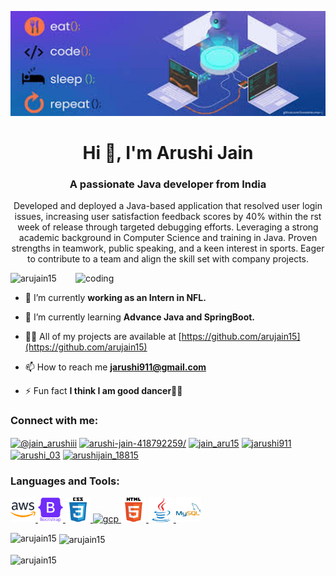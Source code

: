 ![logo](https://github.com/arujain15/arujain15/blob/main/resized_banner.jpg)

<h1 align="center">Hi 👋, I'm Arushi Jain</h1>
<h3 align="center">A passionate Java developer from India</h3>
<p align="center">Developed and deployed a Java-based application that resolved user
login issues, increasing user satisfaction feedback scores by 40% within
the rst week of release through targeted debugging efforts. Leveraging a
strong academic background in Computer Science and training in Java.
Proven strengths in teamwork, public speaking, and a keen interest in
sports. Eager to contribute to a team and align the skill set with company
projects.</p>

<img align="right" alt="coding" width="400" src="https://media.tenor.com/IF2JdxzmyN4AAAAj/coding-girl.gif">


<p align="left"> <img src="https://komarev.com/ghpvc/?username=arujain15&label=Profile%20views&color=0e75b6&style=flat" alt="arujain15" /> </p>

- 🔭 I’m currently **working as an Intern in NFL.**

- 🌱 I’m currently learning **Advance Java and SpringBoot.**

- 👨‍💻 All of my projects are available at [https://github.com/arujain15](https://github.com/arujain15)

- 📫 How to reach me **jarushi911@gmail.com**

- ⚡ Fun fact **I think I am good dancer💃🏻**

<h3 align="left">Connect with me:</h3>
<p align="left">
<a href="https://twitter.com/@jain_arushiii" target="blank"><img align="center" src="https://raw.githubusercontent.com/rahuldkjain/github-profile-readme-generator/master/src/images/icons/Social/twitter.svg" alt="@jain_arushiii" height="30" width="40" /></a>
<a href="https://linkedin.com/in/arushi-jain-418792259/" target="blank"><img align="center" src="https://raw.githubusercontent.com/rahuldkjain/github-profile-readme-generator/master/src/images/icons/Social/linked-in-alt.svg" alt="arushi-jain-418792259/" height="30" width="40" /></a>
<a href="https://instagram.com/jain_aru15" target="blank"><img align="center" src="https://raw.githubusercontent.com/rahuldkjain/github-profile-readme-generator/master/src/images/icons/Social/instagram.svg" alt="jain_aru15" height="30" width="40" /></a>
<a href="https://www.hackerrank.com/jarushi911" target="blank"><img align="center" src="https://raw.githubusercontent.com/rahuldkjain/github-profile-readme-generator/master/src/images/icons/Social/hackerrank.svg" alt="jarushi911" height="30" width="40" /></a>
<a href="https://www.leetcode.com/arushi_03" target="blank"><img align="center" src="https://raw.githubusercontent.com/rahuldkjain/github-profile-readme-generator/master/src/images/icons/Social/leet-code.svg" alt="arushi_03" height="30" width="40" /></a>
<a href="https://discord.gg/arushijain_18815" target="blank"><img align="center" src="https://raw.githubusercontent.com/rahuldkjain/github-profile-readme-generator/master/src/images/icons/Social/discord.svg" alt="arushijain_18815" height="30" width="40" /></a>
</p>

<h3 align="left">Languages and Tools:</h3>
<p align="left"> <a href="https://aws.amazon.com" target="_blank" rel="noreferrer"> <img src="https://raw.githubusercontent.com/devicons/devicon/master/icons/amazonwebservices/amazonwebservices-original-wordmark.svg" alt="aws" width="40" height="40"/> </a> <a href="https://getbootstrap.com" target="_blank" rel="noreferrer"> <img src="https://raw.githubusercontent.com/devicons/devicon/master/icons/bootstrap/bootstrap-plain-wordmark.svg" alt="bootstrap" width="40" height="40"/> </a> <a href="https://www.w3schools.com/css/" target="_blank" rel="noreferrer"> <img src="https://raw.githubusercontent.com/devicons/devicon/master/icons/css3/css3-original-wordmark.svg" alt="css3" width="40" height="40"/> </a> <a href="https://cloud.google.com" target="_blank" rel="noreferrer"> <img src="https://www.vectorlogo.zone/logos/google_cloud/google_cloud-icon.svg" alt="gcp" width="40" height="40"/> </a> <a href="https://www.w3.org/html/" target="_blank" rel="noreferrer"> <img src="https://raw.githubusercontent.com/devicons/devicon/master/icons/html5/html5-original-wordmark.svg" alt="html5" width="40" height="40"/> </a> <a href="https://www.java.com" target="_blank" rel="noreferrer"> <img src="https://raw.githubusercontent.com/devicons/devicon/master/icons/java/java-original.svg" alt="java" width="40" height="40"/> </a> <a href="https://www.mysql.com/" target="_blank" rel="noreferrer"> <img src="https://raw.githubusercontent.com/devicons/devicon/master/icons/mysql/mysql-original-wordmark.svg" alt="mysql" width="40" height="40"/> </a> </p>

<p><img align="left" src="https://github-readme-stats.vercel.app/api/top-langs?username=arujain15&show_icons=true&locale=en&layout=compact" alt="arujain15" /></p>

<p>&nbsp;<img align="center" src="https://github-readme-stats.vercel.app/api?username=arujain15&show_icons=true&locale=en" alt="arujain15" /></p>

<p><img align="center" src="https://github-readme-streak-stats.herokuapp.com/?user=arujain15&" alt="arujain15" /></p>

